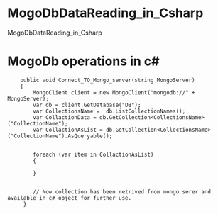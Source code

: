 # MogoDbDataReading_in_Csharp
MogoDbDataReading_in_Csharp


# MogoDb operations in c#

        public void Connect_TO_Mongo_server(string MongoServer)
        {
            MongoClient client = new MongoClient("mongodb://" + MongoServer);
            var db = client.GetDatabase("DB"); 
            var CollectionsName =  db.ListCollectionNames();
            var CollactionData = db.GetCollection<CollectionsName>("CollectionName");
            var CollactionAsList = db.GetCollection<CollectionsName>("CollectionName").AsQueryable();


            foreach (var item in CollactionAsList)
            {
                
            }
             
             
            // Now collection has been retrived from mongo serer and available in c# object for further use.
         }
